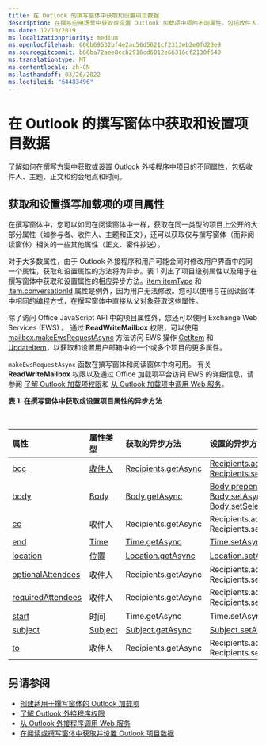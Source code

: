 ```yaml
---
title: 在 Outlook 的撰写窗体中获取和设置项目数据
description: 在撰写应用场景中获取或设置 Outlook 加载项中项的不同属性，包括收件人、主题、正文和约会地点和时间。
ms.date: 12/10/2019
ms.localizationpriority: medium
ms.openlocfilehash: 606b69532bf4e2ac56d5621cf2313eb2e0fd20e9
ms.sourcegitcommit: b66ba72aee8ccb2916cd6012e66316df2130f640
ms.translationtype: MT
ms.contentlocale: zh-CN
ms.lasthandoff: 03/26/2022
ms.locfileid: "64483496"
---
```

# <a name="get-and-set-item-data-in-a-compose-form-in-outlook"></a>在 Outlook 的撰写窗体中获取和设置项目数据

了解如何在撰写方案中获取或设置 Outlook 外接程序中项目的不同属性，包括收件人、主题、正文和约会地点和时间。

## <a name="getting-and-setting-item-properties-for-a-compose-add-in"></a>获取和设置撰写加载项的项目属性

在撰写窗体中，您可以如同在阅读窗体中一样，获取在同一类型的项目上公开的大部分属性（如参与者、收件人、主题和正文），还可以获取仅与撰写窗体（而非阅读窗体）相关的一些其他属性（正文、密件抄送）。

对于大多数属性，由于 Outlook 外接程序和用户可能会同时修改用户界面中的同一个属性，获取和设置属性的方法将为异步。表 1 列出了项目级别属性以及用于在撰写窗体中获取和设置属性的相应异步方法。[item.itemType](/javascript/api/requirement-sets/outlook/preview-requirement-set/office.context.mailbox.item#properties) 和 [item.conversationId](/javascript/api/requirement-sets/outlook/preview-requirement-set/office.context.mailbox.item#properties) 属性是例外，因为用户无法修改。您可以使用与在阅读窗体中相同的编程方式，在撰写窗体中直接从父对象获取这些属性。

除了访问 Office JavaScript API 中的项目属性外，您还可以使用 Exchange Web Services (EWS) 。 通过 **ReadWriteMailbox** 权限，可以使用 [mailbox.makeEwsRequestAsync](/javascript/api/requirement-sets/outlook/preview-requirement-set/office.context.mailbox#methods) 方法访问 EWS 操作 [GetItem](/exchange/client-developer/web-service-reference/getitem-operation) 和 [UpdateItem](/exchange/client-developer/web-service-reference/updateitem-operation)，以获取和设置用户邮箱中的一个或多个项目的更多属性。

`makeEwsRequestAsync` 函数在撰写窗体和阅读窗体中均可用。 有关 **ReadWriteMailbox** 权限以及通过 Office 加载项平台访问 EWS 的详细信息，请参阅 [了解 Outlook 加载项权限](understanding-outlook-add-in-permissions.md)和 [从 Outlook 加载项中调用 Web 服务](web-services.md)。

**表 1. 在撰写窗体中获取或设置项目属性的异步方法**

<br/>

| 属性 | 属性类型 | 获取的异步方法 | 设置的异步方法 |
|:-----|:-----|:-----|:-----|
|[bcc](/javascript/api/requirement-sets/outlook/preview-requirement-set/office.context.mailbox.item#properties)|[收件人](/javascript/api/outlook/office.recipients)|[Recipients.getAsync](/javascript/api/outlook/office.recipients#outlook-office-recipients-getasync-member(1))|[Recipients.addAsync](/javascript/api/outlook/office.recipients#outlook-office-recipients-addasync-member(1)), [Recipients.setAsync](/javascript/api/outlook/office.recipients#outlook-office-recipients-setasync-member(1))|
|[body](/javascript/api/requirement-sets/outlook/preview-requirement-set/office.context.mailbox.item#properties)|[Body](/javascript/api/outlook/office.body)|[Body.getAsync](/javascript/api/outlook/office.body#outlook-office-body-getasync-member(1))|[Body.prependAsync](/javascript/api/outlook/office.body#outlook-office-body-prependasync-member(1)), [Body.setAsync](/javascript/api/outlook/office.body#outlook-office-body-setasync-member(1)), [Body.setSelectedDataAsync](/javascript/api/outlook/office.body#outlook-office-body-setselecteddataasync-member(1))|
|[cc](/javascript/api/requirement-sets/outlook/preview-requirement-set/office.context.mailbox.item#properties)|收件人|Recipients.getAsync|Recipients.addAsync Recipients.setAsync|
|[end](/javascript/api/requirement-sets/outlook/preview-requirement-set/office.context.mailbox.item#properties)|[Time](/javascript/api/outlook/office.time)|[Time.getAsync](/javascript/api/outlook/office.time#outlook-office-time-getasync-member(1))|[Time.setAsync](/javascript/api/outlook/office.time#outlook-office-time-setasync-member(1))|
|[location](/javascript/api/requirement-sets/outlook/preview-requirement-set/office.context.mailbox.item#properties)|[位置](/javascript/api/outlook/office.location)|[Location.getAsync](/javascript/api/outlook/office.location#outlook-office-location-getasync-member(1))|[Location.setAsync](/javascript/api/outlook/office.location#outlook-office-location-setasync-member(1))|
|[optionalAttendees](/javascript/api/requirement-sets/outlook/preview-requirement-set/office.context.mailbox.item#properties)|收件人|Recipients.getAsync|Recipients.addAsync Recipients.setAsync|
|[requiredAttendees](/javascript/api/requirement-sets/outlook/preview-requirement-set/office.context.mailbox.item#properties)|收件人|Recipients.getAsync|Recipients.addAsync Recipients.setAsync|
|[start](/javascript/api/requirement-sets/outlook/preview-requirement-set/office.context.mailbox.item#properties)|时间|Time.getAsync|Time.setAsync|
|[subject](/javascript/api/requirement-sets/outlook/preview-requirement-set/office.context.mailbox.item#properties)|[Subject](/javascript/api/outlook/office.subject)|[Subject.getAsync](/javascript/api/outlook/office.subject#outlook-office-subject-getasync-member(1))|[Subject.setAsync](/javascript/api/outlook/office.subject#outlook-office-subject-setasync-member(1))|
|[to](/javascript/api/requirement-sets/outlook/preview-requirement-set/office.context.mailbox.item#properties)|收件人|Recipients.getAsync|Recipients.addAsync Recipients.setAsync|

## <a name="see-also"></a>另请参阅

- [创建适用于撰写窗体的 Outlook 加载项](compose-scenario.md)
- [了解 Outlook 外接程序权限](understanding-outlook-add-in-permissions.md)
- [从 Outlook 外接程序调用 Web 服务](web-services.md)
- [在阅读或撰写窗体中获取并设置 Outlook 项目数据](item-data.md)
